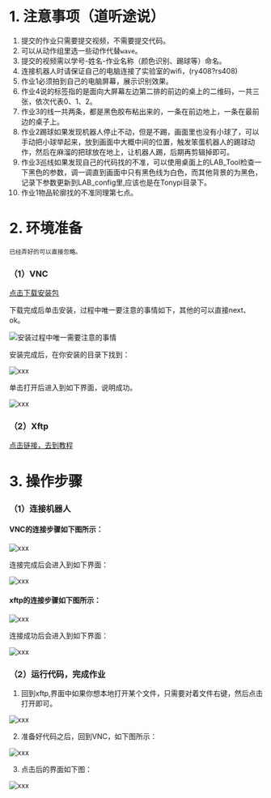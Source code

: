 # 1. 注意事项（道听途说）  
1. 提交的作业只需要提交视频，不需要提交代码。  
2. 可以从动作组里选一些动作代替`wave`。  
3. 提交的视频需以学号-姓名-作业名称（颜色识别、踢球等）命名。
4. 连接机器人时请保证自己的电脑连接了实验室的wifi，(ry408?rs408)
5. 作业1必须拍到自己的电脑屏幕，展示识别效果。
6. 作业4说的标签指的是面向大屏幕左边第二排的前边的桌上的二维码，一共三张，依次代表0、1、2。  
7. 作业3的线一共两条，都是黑色胶布粘出来的，一条在前边地上，一条在最前边的桌子上。  
8. 作业2踢球如果发现机器人停止不动，但是不踢，画面里也没有小球了，可以手动把小球举起来，放到画面中大概中间的位置，触发笨蛋机器人的踢球动作，然后在麻溜的把球放在地上，让机器人踢，后期再剪辑掉即可。  
9. 作业3巡线如果发现自己的代码找的不准，可以使用桌面上的LAB_Tool检查一下黑色的参数，调一调直到画面中只有黑色线为白色，而其他背景的为黑色，记录下参数更新到LAB_config里,应该也是在Tonypi目录下。  
10. 作业1物品轮廓找的不准同理第七点。

   
# 2. 环境准备  
`已经弄好的可以直接忽略。`  
### （1）VNC  

[点击下载安装包](VNC-Viewer-6.17.731-Windows.exe)  
  
下载完成后单击安装，过程中唯一要注意的事情如下，其他的可以直接next、ok。  
  
![安装过程中唯一需要注意的事情](安装VNC.png)  

安装完成后，在你安装的目录下找到：
    
![xxx](安装说明3.png)  
  
单击打开后进入到如下界面，说明成功。

![xxx](安装说明4.png)  
  
### （2）Xftp  
  
[点击链接，去到教程](https://blog.csdn.net/m0_52985087/article/details/135645374)

# 3. 操作步骤  

### （1）连接机器人  

#### VNC的连接步骤如下图所示：  

![xxx](安装步骤1.png)  

连接完成后会进入到如下界面：  

![xxx](安装说明1.png)  
  
#### xftp的连接步骤如下图所示：  

![xxx](安装步骤5.png)  

连接成功后会进入到如下界面：  

![xxx](安装说明2.png)  
  
### （2）运行代码，完成作业  

1. 回到xftp,界面中如果你想本地打开某个文件，只需要对着文件右键，然后点击打开即可。

![xxx](操作步骤0.png)  
  
2. 准备好代码之后，回到VNC，如下图所示：

![xxx](操作步骤1.png)  

3. 点击后的界面如下图：

![xxx](操作步骤2.png)  

